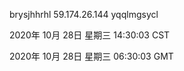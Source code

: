 brysjhhrhl 59.174.26.144 yqqlmgsycl

2020年 10月 28日 星期三 14:30:03 CST

2020年 10月 28日 星期三 06:30:03 GMT
